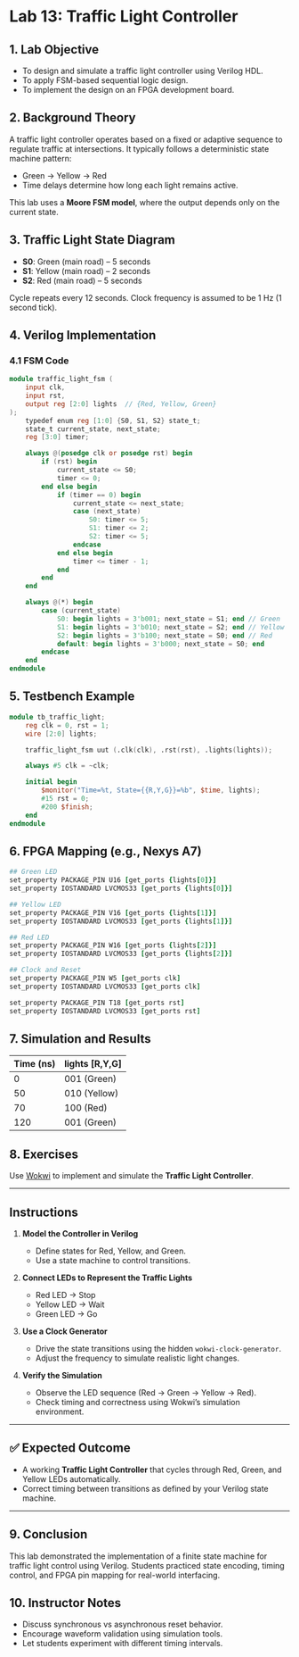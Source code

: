 # Lab 13: Traffic Light Controller

## 1. Lab Objective

- To design and simulate a traffic light controller using Verilog HDL.
- To apply FSM-based sequential logic design.
- To implement the design on an FPGA development board.

## 2. Background Theory

A traffic light controller operates based on a fixed or adaptive sequence to regulate traffic at intersections. It typically follows a deterministic state machine pattern:

- Green → Yellow → Red
- Time delays determine how long each light remains active.

This lab uses a **Moore FSM model**, where the output depends only on the current state.

## 3. Traffic Light State Diagram

- **S0**: Green (main road) – 5 seconds
- **S1**: Yellow (main road) – 2 seconds
- **S2**: Red (main road) – 5 seconds

Cycle repeats every 12 seconds. Clock frequency is assumed to be 1 Hz (1 second tick).

## 4. Verilog Implementation

### 4.1 FSM Code

```verilog
module traffic_light_fsm (
    input clk,
    input rst,
    output reg [2:0] lights  // {Red, Yellow, Green}
);
    typedef enum reg [1:0] {S0, S1, S2} state_t;
    state_t current_state, next_state;
    reg [3:0] timer;

    always @(posedge clk or posedge rst) begin
        if (rst) begin
            current_state <= S0;
            timer <= 0;
        end else begin
            if (timer == 0) begin
                current_state <= next_state;
                case (next_state)
                    S0: timer <= 5;
                    S1: timer <= 2;
                    S2: timer <= 5;
                endcase
            end else begin
                timer <= timer - 1;
            end
        end
    end

    always @(*) begin
        case (current_state)
            S0: begin lights = 3'b001; next_state = S1; end // Green
            S1: begin lights = 3'b010; next_state = S2; end // Yellow
            S2: begin lights = 3'b100; next_state = S0; end // Red
            default: begin lights = 3'b000; next_state = S0; end
        endcase
    end
endmodule
```

## 5. Testbench Example

```verilog
module tb_traffic_light;
    reg clk = 0, rst = 1;
    wire [2:0] lights;

    traffic_light_fsm uut (.clk(clk), .rst(rst), .lights(lights));

    always #5 clk = ~clk;

    initial begin
        $monitor("Time=%t, State={{R,Y,G}}=%b", $time, lights);
        #15 rst = 0;
        #200 $finish;
    end
endmodule
```

## 6. FPGA Mapping (e.g., Nexys A7)

```tcl
## Green LED
set_property PACKAGE_PIN U16 [get_ports {lights[0]}]
set_property IOSTANDARD LVCMOS33 [get_ports {lights[0]}]

## Yellow LED
set_property PACKAGE_PIN V16 [get_ports {lights[1]}]
set_property IOSTANDARD LVCMOS33 [get_ports {lights[1]}]

## Red LED
set_property PACKAGE_PIN W16 [get_ports {lights[2]}]
set_property IOSTANDARD LVCMOS33 [get_ports {lights[2]}]

## Clock and Reset
set_property PACKAGE_PIN W5 [get_ports clk]
set_property IOSTANDARD LVCMOS33 [get_ports clk]

set_property PACKAGE_PIN T18 [get_ports rst]
set_property IOSTANDARD LVCMOS33 [get_ports rst]
```

## 7. Simulation and Results

| Time (ns) | lights [R,Y,G] |
|-----------|----------------|
| 0         | 001 (Green)    |
| 50        | 010 (Yellow)   |
| 70        | 100 (Red)      |
| 120       | 001 (Green)    |

## 8. Exercises
Use [Wokwi](https://wokwi.com) to implement and simulate the **Traffic Light Controller**.

---

## Instructions

1. **Model the Controller in Verilog**  
   - Define states for Red, Yellow, and Green.  
   - Use a state machine to control transitions.  

2. **Connect LEDs to Represent the Traffic Lights**  
   - Red LED → Stop  
   - Yellow LED → Wait  
   - Green LED → Go  

3. **Use a Clock Generator**  
   - Drive the state transitions using the hidden `wokwi-clock-generator`.  
   - Adjust the frequency to simulate realistic light changes.  

4. **Verify the Simulation**  
   - Observe the LED sequence (Red → Green → Yellow → Red).  
   - Check timing and correctness using Wokwi’s simulation environment.  

---

## ✅ Expected Outcome
- A working **Traffic Light Controller** that cycles through Red, Green, and Yellow LEDs automatically.  
- Correct timing between transitions as defined by your Verilog state machine.  

---


<!--
1. Modify FSM for two-way intersection (Main and Side road).
2. Add pedestrian walk signal with button interrupt.
3. Use 1 kHz input clock with a counter-based divider for 1 Hz tick.
4. Add buzzer output for pedestrian crossing alert.
5. Display countdown on 7-segment display for each light.
-->
## 9. Conclusion

This lab demonstrated the implementation of a finite state machine for traffic light control using Verilog. Students practiced state encoding, timing control, and FPGA pin mapping for real-world interfacing.

## 10. Instructor Notes

- Discuss synchronous vs asynchronous reset behavior.
- Encourage waveform validation using simulation tools.
- Let students experiment with different timing intervals.
